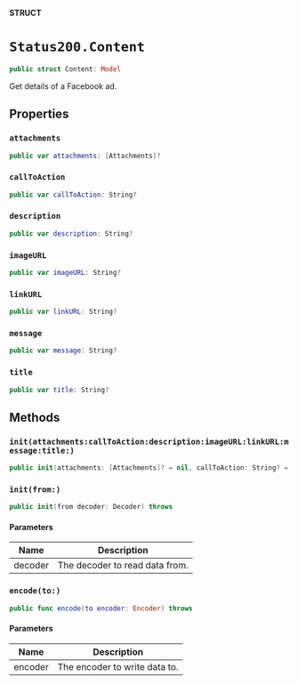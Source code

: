 **STRUCT**

# `Status200.Content`

```swift
public struct Content: Model
```

Get details of a Facebook ad.

## Properties
### `attachments`

```swift
public var attachments: [Attachments]?
```

### `callToAction`

```swift
public var callToAction: String?
```

### `description`

```swift
public var description: String?
```

### `imageURL`

```swift
public var imageURL: String?
```

### `linkURL`

```swift
public var linkURL: String?
```

### `message`

```swift
public var message: String?
```

### `title`

```swift
public var title: String?
```

## Methods
### `init(attachments:callToAction:description:imageURL:linkURL:message:title:)`

```swift
public init(attachments: [Attachments]? = nil, callToAction: String? = nil, description: String? = nil, imageURL: String? = nil, linkURL: String? = nil, message: String? = nil, title: String? = nil)
```

### `init(from:)`

```swift
public init(from decoder: Decoder) throws
```

#### Parameters

| Name | Description |
| ---- | ----------- |
| decoder | The decoder to read data from. |

### `encode(to:)`

```swift
public func encode(to encoder: Encoder) throws
```

#### Parameters

| Name | Description |
| ---- | ----------- |
| encoder | The encoder to write data to. |
